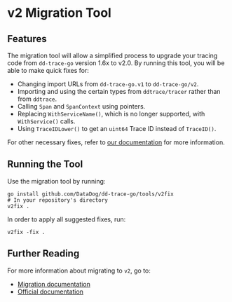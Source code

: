 # v2 Migration Tool

## Features
The migration tool will allow a simplified process to upgrade your tracing code from `dd-trace-go` version 1.6x to v2.0. By running this tool, you will be able to make quick fixes for:

* Changing import URLs from `dd-trace-go.v1` to `dd-trace-go/v2`.
* Importing and using the certain types from `ddtrace/tracer` rather than from `ddtrace`.
* Calling `Span` and `SpanContext` using pointers.
* Replacing `WithServiceName()`, which is no longer supported, with `WithService()` calls.
* Using `TraceIDLower()` to get an `uint64` Trace ID instead of `TraceID()`.

For other necessary fixes, refer to [our documentation](../../MIGRATING.md) for more information.

## Running the Tool

Use the migration tool by running:

```
go install github.com/DataDog/dd-trace-go/tools/v2fix
# In your repository's directory
v2fix .
```

In order to apply all suggested fixes, run:

```
v2fix -fix .
```

## Further Reading
For more information about migrating to `v2`, go to:

* [Migration documentation](../../MIGRATING.md)
* [Official documentation](https://docs.datadoghq.com/tracing/setup/go/)